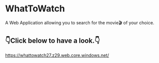 # WhatToWatch
A Web Application allowing you to search for the movie🎬 of your choice. 

## 👇Click below to have  a look.👇
https://whattowatch27.z29.web.core.windows.net/
